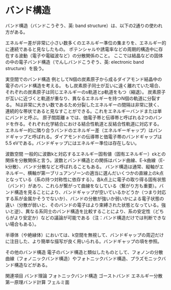 # バンド構造

バンド構造（バンドこうぞう、英: band structure）は、以下の2通りの使われ方がある。

エネルギー差が非常に小さい数多くのエネルギー準位の集まりを、エネルギー的に連続であると見なしたもの。
ポテンシャルや誘電率などの周期的構造中に存在する波動（電子や電磁波など）の分散関係のこと。
ここでは結晶などの固体の中の電子バンド構造（でんしバンドこうぞう、英: electronic band structure）を扱う。

実空間でのバンド構造
例としてN個の炭素原子から成るダイアモンド結晶中の電子のバンド構造を考える。
もし炭素原子同士が互いに遠く離れていた場合、それぞれの炭素原子は同じエネルギーのs軌道とp軌道をもつ（縮退）。
炭素原子が互いに近づくと軌道が重なり、異なるエネルギーを持つN個の軌道に分裂する。
Nは非常に大きい数であるため分裂したエネルギーの間隔は非常に狭く、連続的な帯状であると見なすことができる。これをエネルギーバンドまたは単にバンドと呼ぶ。
原子間距離 a では、価電子帯と伝導帯と呼ばれる2つのバンドを作る。それぞれ化学結合における結合性軌道と反結合性軌道に対応する。
エネルギー的に隣り合うバンドのエネルギー差（エネルギーギャップ）はバンドギャップと呼ばれる。ダイアモンドの伝導帯と価電子帯のバンドギャップは5.5 eVである。バンドギャップにはエネルギー準位は存在しない。

波数空間
一般的に波数kと対応するエネルギー固有値（固有エネルギー）εkとの関係を分散関係と言う。波数とバンド構造との関係はバンド曲線、E-k曲線（E-k分散）、バンド分散などと呼ばれることもある。
バンド構造は通常、縦軸がエネルギー、横軸が第一ブリュアンゾーンの適当に選んだいくつかの直線上のk点となっている（系の持つ対称性に依存する）。各k点上に電子の取り得る固有状態（バンド）があり、これらが繋がって曲線をなしている（繋がり方も重要）。バンド構造を見ることにより、バンドギャップが空いているかどうか（つまり対応する系が金属かそうでないか）、バンドの分散が強いか弱いかによる電子状態の違い（分散が弱いと、そのバンドの電子はより束縛された状態となっている。強いと逆）、異なる系同士のバンド構造を比較することにより、系の安定性（どちらがより安定か）などの議論が可能である（注：バンド構造だけでは判断できない場合もある）。

半導体（や絶縁体）においては、k空間を無視して、バンドギャップの周辺だけに注目した、より簡単な描写が良く用いられる。バンドギャップの項を参照。

その他のバンド構造
電子のバンド構造と類似したものとして、フォノンの分散曲線（フォノニックバンド構造）やフォトニックバンド構造、プラズモニックバンド構造などがある。

関連項目
バンド理論
フォトニックバンド構造
ゴーストバンド
エネルギー分散
第一原理バンド計算
フェルミ面